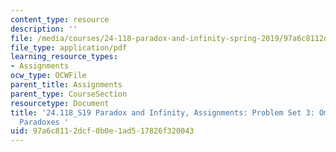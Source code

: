 ```yaml
---
content_type: resource
description: ''
file: /media/courses/24-118-paradox-and-infinity-spring-2019/97a6c8112dcf0b0e1ad517826f320043_MIT24_118S19_ProblemSet3.pdf
file_type: application/pdf
learning_resource_types:
- Assignments
ocw_type: OCWFile
parent_title: Assignments
parent_type: CourseSection
resourcetype: Document
title: '24.118_S19 Paradox and Infinity, Assignments: Problem Set 3: Omega-sequence
  Paradoxes '
uid: 97a6c811-2dcf-0b0e-1ad5-17826f320043
---
```

